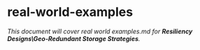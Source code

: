 # real-world-examples

_This document will cover real world examples.md for **Resiliency Designs\Geo-Redundant Storage Strategies**._
